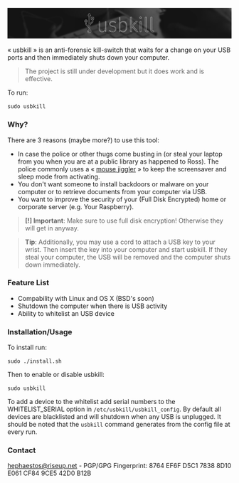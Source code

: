 ![usbkill](resources/usbkillbanner.jpg)

« usbkill » is an anti-forensic kill-switch that waits for a change on your USB ports and then immediately shuts down your computer.

> The project is still under development but it does work and is effective.

To run:

```shell
sudo usbkill
```

### Why?

There are 3 reasons (maybe more?) to use this tool:

- In case the police or other thugs come busting in (or steal your laptop from you when you are at a public library as happened to Ross). The police commonly uses a « [mouse jiggler](http://www.amazon.com/Cru-dataport-Jiggler-Automatic-keyboard-Activity/dp/B00MTZY7Y4/ref=pd_bxgy_pc_text_y/190-3944818-7671348) » to keep the screensaver and sleep mode from activating.
- You don't want someone to install backdoors or malware on your computer or to retrieve documents from your computer via USB.
- You want to improve the security of your (Full Disk Encrypted) home or corporate server (e.g. Your Raspberry).

> **[!] Important**: Make sure to use full disk encryption! Otherwise they will get in anyway.

> **Tip**: Additionally, you may use a cord to attach a USB key to your wrist. Then insert the key into your computer and start usbkill. If they steal your computer, the USB will be removed and the computer shuts down immediately.

### Feature List

- Compability with Linux and OS X (BSD's soon)
- Shutdown the computer when there is USB activity
- Ability to whitelist an USB device

### Installation/Usage

To install run:
```
sudo ./install.sh
```

Then to enable or disable usbkill:
```
sudo usbkill
```

To add a device to the whitelist add serial numbers to the WHITELIST_SERIAL option in `/etc/usbkill/usbkill_config`. By default all devices are blacklisted and will shutdown when any USB is unplugged. It should be noted that the `usbkill` command generates from the config file at every run.

### Contact

[hephaestos@riseup.net](mailto:hephaestos@riseup.net) - PGP/GPG Fingerprint: 8764 EF6F D5C1 7838 8D10 E061 CF84 9CE5 42D0 B12B


